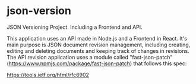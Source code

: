 # json-version
JSON Versioning Project. Including a Frontend and API.

This application uses an API made in Node.js and a Frontend in React. It's main purpose is JSON document revision management, including creating, editing and deleting documents and keeping track of changes in revisions. The API revision application uses a module called "fast-json-patch" (https://www.npmjs.com/package/fast-json-patch) that follows this spec:

https://tools.ietf.org/html/rfc6902

